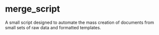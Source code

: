 # merge_script
 A small script designed to automate the mass creation of documents from small sets of raw data and formatted templates.
